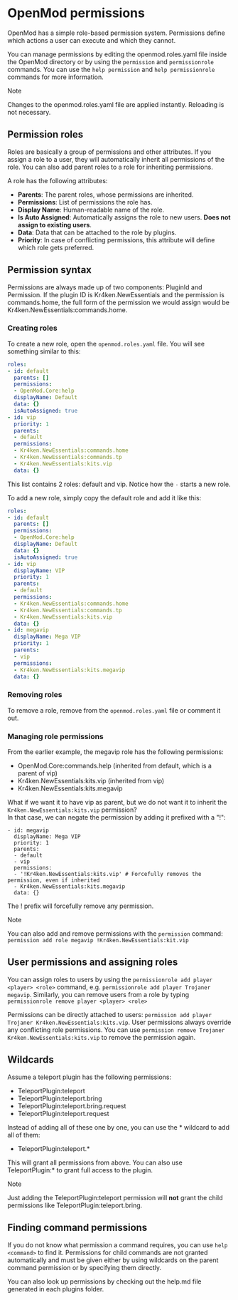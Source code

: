 # OpenMod permissions
OpenMod has a simple role-based permission system. Permissions define which actions a user can execute and which they cannot.

You can manage permissions by editing the openmod.roles.yaml file inside the OpenMod directory or by using the `permission` and `permissionrole` commands. You can use the `help permission` and `help permissionrole` commands for more information.

>[!NOTE]
> Changes to the openmod.roles.yaml file are applied instantly. Reloading is not necessary.

## Permission roles
Roles are basically a group of permissions and other attributes. If you assign a role to a user, they will automatically inherit all permissions of the role. You can also add parent roles to a role for inheriting permissions.

A role has the following attributes:

- **Parents**: The parent roles, whose permissions are inherited.
- **Permissions**: List of permissions the role has.
- **Display Name**: Human-readable name of the role.
- **Is Auto Assigned**: Automatically assigns the role to new users. **Does not assign to existing users**.
- **Data**: Data that can be attached to the role by plugins. 
- **Priority**: In case of conflicting permissions, this attribute will define which role gets preferred.

## Permission syntax
Permissions are always made up of two components: PluginId and Permission. If the plugin ID is Kr4ken.NewEssentials and the permission is commands.home, the full form of the permission we would assign would be Kr4ken.NewEssentials:commands.home. 

### Creating roles
To create a new role, open the `openmod.roles.yaml` file. You will see something similar to this:
```yaml
roles:
- id: default
  parents: []
  permissions:
  - OpenMod.Core:help
  displayName: Default
  data: {}
  isAutoAssigned: true
- id: vip
  priority: 1
  parents:
  - default
  permissions:
  - Kr4ken.NewEssentials:commands.home
  - Kr4ken.NewEssentials:commands.tp  
  - Kr4ken.NewEssentials:kits.vip
  data: {}
```

This list contains 2 roles: default and vip. Notice how the `-` starts a new role.

To add a new role, simply copy the default role and add it like this:
```yaml
roles:
- id: default
  parents: []
  permissions:
  - OpenMod.Core:help
  displayName: Default
  data: {}
  isAutoAssigned: true
- id: vip
  displayName: VIP
  priority: 1
  parents:
  - default
  permissions:
  - Kr4ken.NewEssentials:commands.home
  - Kr4ken.NewEssentials:commands.tp  
  - Kr4ken.NewEssentials:kits.vip
  data: {}
- id: megavip
  displayName: Mega VIP
  priority: 1
  parents:
  - vip
  permissions:
  - Kr4ken.NewEssentials:kits.megavip
  data: {}  
```

### Removing roles
To remove a role, remove from the `openmod.roles.yaml` file or comment it out.

### Managing role permissions
From the earlier example, the megavip role has the following permissions:
- OpenMod.Core:commands.help (inherited from default, which is a parent of vip)
- Kr4ken.NewEssentials:kits.vip (inherited from vip)
- Kr4ken.NewEssentials:kits.megavip

What if we want it to have vip as parent, but we do not want it to inherit the `Kr4ken.NewEssentials:kits.vip` permission?  
In that case, we can negate the permission by adding it prefixed with a "!":

```
- id: megavip
  displayName: Mega VIP
  priority: 1
  parents:
  - default
  - vip
  permissions:
  - '!Kr4ken.NewEssentials:kits.vip' # Forcefully removes the permission, even if inherited
  - Kr4ken.NewEssentials:kits.megavip
  data: {} 
```

The ! prefix will forcefully remove any permission. 

> [!NOTE]
> You can also add and remove permissions with the `permission` command: `permission add role megavip !Kr4ken.NewEssentials:kit.vip`

## User permissions and assigning roles
You can assign roles to users by using the `permissionrole add player <player> <role>` command, e.g. `permissionrole add player Trojaner megavip`. Similarly, you can remove users from a role by typing `permissionrole remove player <player> <role>`

Permissions can be directly attached to users: `permission add player Trojaner Kr4ken.NewEssentials:kits.vip`. User permissions always override any conflicting role permissions. You can use `permission remove Trojaner Kr4ken.NewEssentials:kits.vip` to remove the permission again.

## Wildcards
Assume a teleport plugin has the following permissions:

* TeleportPlugin:teleport
* TeleportPlugin:teleport.bring
* TeleportPlugin:teleport.bring.request
* TeleportPlugin:teleport.request

Instead of adding all of these one by one, you can use the * wildcard to add all of them:

* TeleportPlugin:teleport.*

This will grant all permissions from above. You can also use TeleportPlugin:* to grant full access to the plugin. 

> [!NOTE]
> Just adding the TeleportPlugin:teleport permission will **not** grant the child permissions like TeleportPlugin:teleport.bring.

## Finding command permissions
If you do not know what permission a command requires, you can use `help <command>` to find it. Permissions for child commands are not granted automatically and must be given either by using wildcards on the parent command permission or by specifying them directly.

You can also look up permissions by checking out the help.md file generated in each plugins folder.